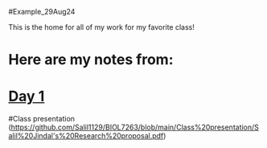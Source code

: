 #Example_29Aug24

This is the home for all of my work for my favorite class!

# Here are my notes from:
# [Day 1](https://github.com/Salil1129/Example29Aug24/blob/main/Scripts/template.sbatch.sh)

#Class presentation (https://github.com/Salil1129/BIOL7263/blob/main/Class%20presentation/Salil%20Jindal's%20Research%20proposal.pdf)

